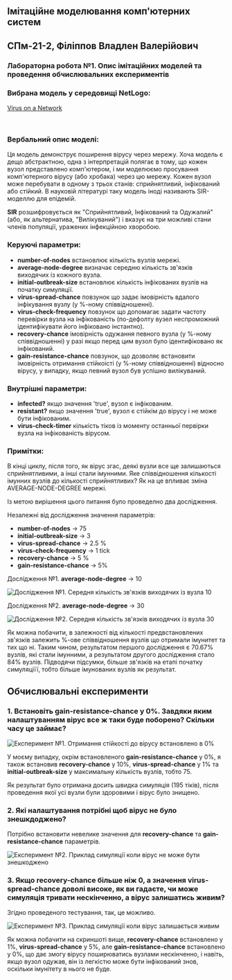 ## Імітаційне моделювання комп'ютерних систем
## СПм-21-2, **Філіппов Владлен Валерійович**
### Лабораторна робота №**1**. Опис імітаційних моделей та проведення обчислювальних експериментів

### Вибрана модель у середовищі NetLogo:
[Virus on a Network](https://www.netlogoweb.org/launch#https://www.netlogoweb.org/assets/modelslib/Sample%20Models/Networks/Virus%20on%20a%20Network.nlogo)

<br>

### Вербальний опис моделі:
Ця модель демонструє поширення вірусу через мережу. Хоча модель є дещо абстрактною, одна з інтерпретацій полягає в тому, що кожен вузол представлено комп'ютером, і ми моделюємо просування комп'ютерного вірусу (або хробака) через цю мережу. Кожен вузол може перебувати в одному з трьох станів: сприйнятливий, інфікований або стійкий. В науковій літературі таку модель іноді називають SIR-моделлю для епідемій.

**SIR** розшифровується як "Сприйнятливий, Інфікований та Одужалий" (або, як альтернатива, "Вилікуваний") і вказує на три можливі стани членів популяції, уражених інфекційною хворобою.

### Керуючі параметри:
- **number-of-nodes** встановлює кількість вузлів мережі.
- **average-node-degree** визначає середню кількість зв'язків виходячих із кожного вузла.
- **initial-outbreak-size** встановлює кількість інфікованих вузлів на початку симуляції.
- **virus-spread-chance** повзунок що задає імовірність вдалого інфікування вузлу (у %-ному співвідношенні).
- **virus-check-frequency** повзунок що допомагає задати частоту перевірки вузла на інфікованість (по-дефолту вузел неспроможний ідентифікувати його інфіковано інстантно).
- **recovery-chance** імовірність одужання певного вузла (у %-ному співвідношенні) у разі якщо перед цим вузол було ідентифіковано як інфікований.
- **gain-resistance-chance** повзунок, що дозволяє встановити імовірність отримання стійкоісті (у %-ному співвідношенні) відносно вірусу, у випадку, якщо певний вузол був успішно вилікуваний.

### Внутрішні параметри:
- **infected?** якщо значення 'true', вузол є інфікованим.
- **resistant?** якщо значення 'true', вузол є стійкім до вірусу і не може бути інфікованим.
- **virus-check-timer** кількість тіков із моменту останньої первірки вузла на інфікованість вірусом.

### Примітки:
В кінці циклу, після того, як вірус згас, деякі вузли все ще залишаються сприйнятливими, а інші стали імунними. Яке співвідношення кількості імунних вузлів до кількості сприйнятливих? Як на це впливає зміна AVERAGE-NODE-DEGREE мережі.

Із метою вирішення цього питання було проведелно два дослідження.

Незалежні від дослідження значення параметрів:
- **number-of-nodes** -> 75
- **initial-outbreak-size** -> 3
- **virus-spread-chance** -> 2.5 %
- **virus-check-frequency** -> 1 tick
- **recovery-chance** -> 5 %
- **gain-resistance-chance** -> 5%

Дослідження №1. **average-node-degree** -> 10

![Дослідження №1. Середня кількість зв'язків виходячих із вузла 10](ttn-research-1.png)

Дослідження №2. **average-node-degree** -> 30

![Дослідження №2. Середня кількість зв'язків виходячих із вузла 30](ttn-research-2.png)

Як можна побачити, в залежності від кількості предвстановлених зв'язків залежить %-ове співвідношення вузлів що отримали імунитет та тих що ні. Таким чином, результатом першого дослідження є 70.67% вузлів, які стали імунними, а результатом другого дослідження стало 84% вузлів. Підводячи підсумки, більше зв'язків на етапі початку симуляціїї, тобто більше імунованих вузлів як результат.

## Обчислювальні експерименти

### 1. Встановіть **gain-resistance-chance** у 0%. Завдяки яким налаштуванням вірус все ж таки буде поборено? Скільки часу це займає?

![Експеримент №1. Отримання стійкості до вірусу встановлено в 0%](ttt-experiment-1.png)

У моєму випадку, окрім встановленого **gain-resistance-chance** у 0%, я також встановив **recovery-chance** у 10%, **virus-spread-chance** у 1% та **initial-outbreak-size** у максимальну кількість вузлів, тобто 75.

Як результат було отримана досить швидка симуляція (195 тіків), після проведення якої усі вузли були здоровими і вірус було знищено.

### 2. Які налаштування потрібні щоб вірус не було знешкдоджено? 

Потрібно встановити невелике значення для **recovery-chance** та **gain-resistance-chance** параметрів.

![Експеримент №2. Приклад симуляції коли вірус не може бути знешкоджено](ttt-experiment-2.png)

### 3. Якщо **recovery-chance** більше ніж 0, а значення **virus-spread-chance** доволі високе, як ви гадаєте, чи може симуляція тривати нескінченно, а вірус залишатись живим? 

Згідно проведеного тестування, так, це можливо.

![Експеримент №3. Приклад симуляції коли вірус залишається живим](ttt-experiment-3.png)

Як можна побачити на скриншоті вище, **recovery-chance** встановлено у 1%, **virus-spread-chance** у 5%, але **gain-resistance-chance** встановлено у 0%, що дає змогу вірусу поширюватись вузлами нескінченно, і навіть, якщо вузол одужав, він із легкістю може бути інфікований знов, оскільки імунітету в нього не буде.